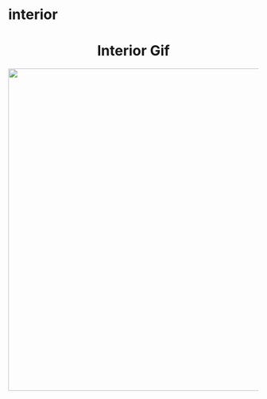 # interior
<h1 align="center">Interior Gif</h1>
<p><img align="center" src="" width="1080" height="650" /></p>
